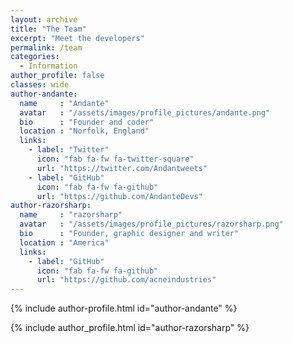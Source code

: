 ```yaml
---
layout: archive
title: "The Team"
excerpt: "Meet the developers"
permalink: /team
categories:
  - Information
author_profile: false
classes: wide
author-andante:
  name     : "Andante"
  avatar   : "/assets/images/profile_pictures/andante.png"
  bio      : "Founder and coder"
  location : "Norfolk, England"
  links:
    - label: "Twitter"
      icon: "fab fa-fw fa-twitter-square"
      url: "https://twitter.com/Andantweets"
    - label: "GitHub"
      icon: "fab fa-fw fa-github"
      url: "https://github.com/AndanteDevs"
author-razorsharp:
  name     : "razorsharp"
  avatar   : "/assets/images/profile_pictures/razorsharp.png"
  bio      : "Founder, graphic designer and writer"
  location : "America"
  links:
    - label: "GitHub"
      icon: "fab fa-fw fa-github"
      url: "https://github.com/acneindustries"
---
```


{% include author-profile.html id="author-andante" %}

{% include author_profile.html id="author-razorsharp" %}
